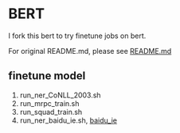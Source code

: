 # BERT
I fork this bert to try finetune jobs on bert.

For original README.md, please see [README.md](https://github.com/google-research/bert)

## finetune model

1. run_ner_CoNLL_2003.sh
2. run_mrpc_train.sh
3. run_squad_train.sh
4. run_ner_baidu_ie.sh, [baidu_ie](https://github.com/baidu/information-extraction)

